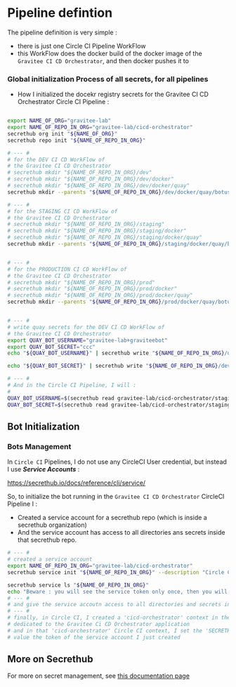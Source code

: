 # Pipeline defintion

The pipeline definition is very simple :
* there is just one Circle CI Pipeline WorkFlow
* this WorkFlow does the docker build of the docker image of the `Gravitee CI CD Orchestrator`, and then docker pushes it to


### Global initialization Process of all secrets, for all pipelines

* How I initialized the docekr registry secrets for the Gravitee CI CD Orchestrator Circle CI Pipeline :

```bash

export NAME_OF_ORG="gravitee-lab"
export NAME_OF_REPO_IN_ORG="gravitee-lab/cicd-orchestrator"
secrethub org init "${NAME_OF_ORG}"
secrethub repo init "${NAME_OF_REPO_IN_ORG}"

# --- #
# for the DEV CI CD WorkFlow of
# the Gravitee CI CD Orchestrator
# secrethub mkdir "${NAME_OF_REPO_IN_ORG}/dev"
# secrethub mkdir "${NAME_OF_REPO_IN_ORG}/dev/docker"
# secrethub mkdir "${NAME_OF_REPO_IN_ORG}/dev/docker/quay"
secrethub mkdir --parents "${NAME_OF_REPO_IN_ORG}/dev/docker/quay/botuser"

# --- #
# for the STAGING CI CD WorkFlow of
# the Gravitee CI CD Orchestrator
# secrethub mkdir "${NAME_OF_REPO_IN_ORG}/staging"
# secrethub mkdir "${NAME_OF_REPO_IN_ORG}/staging/docker"
# secrethub mkdir "${NAME_OF_REPO_IN_ORG}/staging/docker/quay"
secrethub mkdir --parents "${NAME_OF_REPO_IN_ORG}/staging/docker/quay/botuser"


# --- #
# for the PRODUCTION CI CD WorkFlow of
# the Gravitee CI CD Orchestrator
# secrethub mkdir "${NAME_OF_REPO_IN_ORG}/prod"
# secrethub mkdir "${NAME_OF_REPO_IN_ORG}/prod/docker"
# secrethub mkdir "${NAME_OF_REPO_IN_ORG}/prod/docker/quay"
secrethub mkdir --parents "${NAME_OF_REPO_IN_ORG}/prod/docker/quay/botuser"


# --- #
# write quay secrets for the DEV CI CD WorkFlow of
# the Gravitee CI CD Orchestrator
export QUAY_BOT_USERNAME="gravitee-lab+graviteebot"
export QUAY_BOT_SECRET="ccc"
echo "${QUAY_BOT_USERNAME}" | secrethub write "${NAME_OF_REPO_IN_ORG}/dev/docker/quay/botuser/username"

echo "${QUAY_BOT_SECRET}" | secrethub write "${NAME_OF_REPO_IN_ORG}/dev/docker/quay/botuser/token"

# --- #
# And in the Circle CI Pipeline, I will :
#
QUAY_BOT_USERNAME=$(secrethub read gravitee-lab/cicd-orchestrator/staging/docker/quay/botuser/username)
QUAY_BOT_SECRET=$(secrethub read gravitee-lab/cicd-orchestrator/staging/docker/quay/botoken/token)

```

## Bot Initialization

### Bots Management

In `Circle CI` Pipelines, I do not use any CircleCI User credential, but instead I use _**Service Accounts**_ :

https://secrethub.io/docs/reference/cli/service/

So, to initialize the bot running in the `Gravitee CI CD Orchestrator` CircleCI Pipeline I :

* Created a service account for a secrethub repo (which is inside a secrethub organization)
* And the service account has access to all directories ans secrets inside that secrethub repo.


```bash
# --- #
# created a service account
export NAME_OF_REPO_IN_ORG="gravitee-lab/cicd-orchestrator"
secrethub service init "${NAME_OF_REPO_IN_ORG}" --description "Circle CI Service for Gravitee CI CD Orchestrator" --permission read | tee ./.the-created.service.token

secrethub service ls "${NAME_OF_REPO_IN_ORG}"
echo "Beware : you will see the service token only once, then you will not ever be able to see it again, don'tloose it (or create another)"
# --- #
# and give the service accoutn access to all directories and secrets in the given repo, with the option :
# --- #
# finally, in Circle CI, I created a 'cicd-orchestrator' context in the [gravitee-lab] organization
# dedicated to the Gravitee Ci CD Orchestrator application
# and in that 'cicd-orchestrator' Circle CI context, I set the 'SECRETHUB_CREDENTIAL' env. var. with
# value the token of the service account I just created


```


## More on Secrethub

For more on secret management, see [this documentation page](../documentation/secrets-mgmt/README.md)

